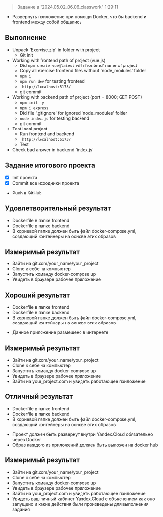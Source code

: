> Задание в "2024.05.02_06.06_classwork" 1:29:11

* Развернуть приложение при помощи Docker, что бы backend и frontend между собой общались

## Выполнение
* Unpack 'Exercise.zip' in folder with project
	* Git init
* Working with frontend path of project (vue.js)
	* Did ```npm create vue@latest``` with frontend’ name of project
	* Copy all exercise frontend files without 'node_modules' folder
	* ```npm i```
	* ```npm run dev``` for testing frontend
	* ``` http://localhost:5173/```
	* git commit
* Working with backend path of project (port = 8000; GET POST)
	* ```npm init -y```
	* ```npm i express```
	* Did file '.gitignore' for ignored 'node_modules' folder
	* ```node index.js``` for testing backend
	* git commit
* Test local project
	* Run frontend and backend
	* ``` http://localhost:5173/```
	* Test
* Check bad answer in backend 'index.js'

## Задание итогового проекта
+ [x] Init проекта
+ [x] Commit все исходники проекта
* Push в GitHub

## Удовлетворительный результат
* Dockerfile в папке frontend
* Dockerfile в папке backend
* В корневой папке должен быть файл docker-compose.yml, создающий контейнеры на основе этих образов

## Измеримый результат
* Зайти на git.com/your_name/your_project
* Clone к себе на компьютер
* Запустить команду docker-compose up
* Увидеть в браузере рабочее приложение

## Хороший результат
* Dockerfile в папке frontend
* Dockerfile в папке backend
* В корневой папке должен быть файл docker-compose.yml, создающий контейнеры на основе этих образов
+ Данное приложение размещено в интернете

## Измеримый результат
* Зайти на git.com/your_name/your_project
* Clone к себе на компьютер
* Запустить команду docker-compose up
* Увидеть в браузере рабочее приложение
* Зайти на your_project.com и увидеть работающее приложение

## Отличный результат
* Dockerfile в папке frontend
* Dockerfile в папке backend
* В корневой папке должен быть файл docker-compose.yml, создающий контейнеры на основе этих образов
+ Проект должен быть развернут внутри Yandex.Cloud обязательно через Docker
+ Образ каждого из приложений должен быть выложен на docker hub

## Измеримый результат
* Зайти на git.com/your_name/your_project
* Clone к себе на компьютер
* Запустить команду docker-compose up
* Увидеть в браузере рабочее приложение
* Зайти на your_project.com и увидеть работающее приложение
* Увидеть ваш личный кабинет Yandex.Cloud с объяснением как оно запущено и какие действия были произведены для выполнения задания